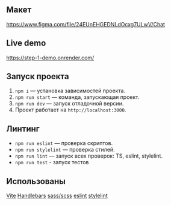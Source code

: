 ## Макет

https://www.figma.com/file/24EUnEHGEDNLdOcxg7ULwV/Chat


## Live demo

https://step-1-demo.onrender.com/

## Запуск проекта

1. `npm i` — установка зависимостей проекта.
2. `npm run start` — команда, запускающая проект.
3. `npm run dev` — запуск отладочной версии.
4. Проект работает на `http://localhost:3000`.

## Линтинг

- `npm run eslint` — проверка скриптов.
- `npm run stylelint` — проверка стилей.
- `npm run lint` — запуск всех проверок: TS, eslint, stylelint.
- `npm run test` - запуск тестов

## Использованы

[Vite](https://vitejs.dev/)
[Handlebars](https://handlebarsjs.com/)
[sass/scss](https://sass-lang.com/)
[eslint](https://eslint.org/)
[stylelint](https://stylelint.io/)
